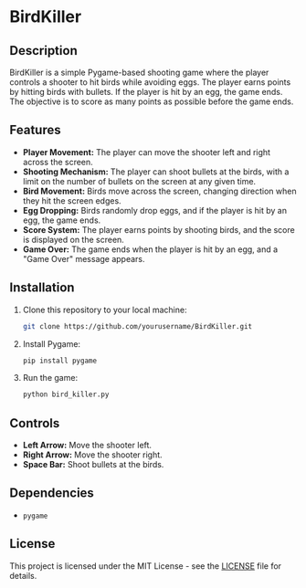 # BirdKiller

## Description
BirdKiller is a simple Pygame-based shooting game where the player controls a shooter to hit birds while avoiding eggs. The player earns points by hitting birds with bullets. If the player is hit by an egg, the game ends. The objective is to score as many points as possible before the game ends.

## Features
- **Player Movement:** The player can move the shooter left and right across the screen.
- **Shooting Mechanism:** The player can shoot bullets at the birds, with a limit on the number of bullets on the screen at any given time.
- **Bird Movement:** Birds move across the screen, changing direction when they hit the screen edges.
- **Egg Dropping:** Birds randomly drop eggs, and if the player is hit by an egg, the game ends.
- **Score System:** The player earns points by shooting birds, and the score is displayed on the screen.
- **Game Over:** The game ends when the player is hit by an egg, and a "Game Over" message appears.

## Installation

1. Clone this repository to your local machine:
   ```bash
   git clone https://github.com/yourusername/BirdKiller.git
   ```

2. Install Pygame:
   ```bash
   pip install pygame
   ```

3. Run the game:
   ```bash
   python bird_killer.py
   ```

## Controls
- **Left Arrow:** Move the shooter left.
- **Right Arrow:** Move the shooter right.
- **Space Bar:** Shoot bullets at the birds.

## Dependencies
- `pygame`

## License
This project is licensed under the MIT License - see the [LICENSE](LICENSE) file for details.
